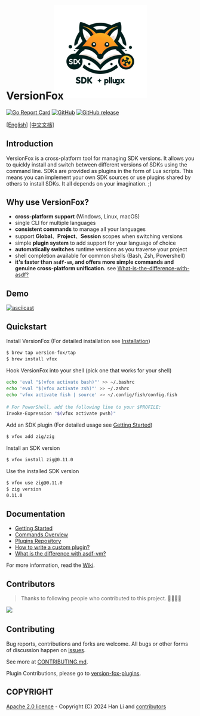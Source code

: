 <p style="" align="center">
  <img src="./logo.png" alt="Logo" width="250" height="250">
</p>
<h1 style="margin-top: -40px">VersionFox</h1>

[![Go Report Card](https://goreportcard.com/badge/github.com/version-fox/vfox)](https://goreportcard.com/report/github.com/version-fox/vfox)
[![GitHub](https://img.shields.io/github/license/version-fox/vfox)](https://wimg.shields.io/github/license/version-fox/vfox)
[![GitHub release](https://img.shields.io/github/v/release/version-fox/vfox)](https://github.com/version-fox/vfox/releases/latest)




[[English]](./README.md)  [[中文文档]](./README_CN.md)


## Introduction

VersionFox is a cross-platform tool for managing SDK versions. It allows you to quickly install
and switch between different versions of SDKs using the command line.
SDKs are provided as plugins in the form of Lua scripts. This means you can implement your own SDK sources or use
plugins shared by others to install SDKs. It all depends on your imagination. ;)

## Why use VersionFox?

- **cross-platform support** (Windows, Linux, macOS)
- single CLI for multiple languages
- **consistent commands** to manage all your languages
- support **Global**、**Project**、**Session** scopes when switching versions
- simple **plugin system** to add support for your language of choice
- **automatically switches** runtime versions as you traverse your project
- shell completion available for common shells (Bash, Zsh, Powershell)
- **it's faster than `asdf-vm`, and offers more simple commands and genuine cross-platform unification.** see [What-is-the-difference-with-asdf?](https://github.com/version-fox/vfox/wiki/What-is-the-difference-with-asdf%3F)

## Demo
[![asciicast](https://asciinema.org/a/630769.svg)](https://asciinema.org/a/630769)

## Quickstart

Install VersionFox (For detailed installation see [Installation](https://github.com/version-fox/vfox/wiki/Getting-Started#installation))

```bash
$ brew tap version-fox/tap
$ brew install vfox
```

Hook VersionFox into your shell (pick one that works for your shell)
```bash
echo 'eval "$(vfox activate bash)"' >> ~/.bashrc
echo 'eval "$(vfox activate zsh)"' >> ~/.zshrc
echo 'vfox activate fish | source' >> ~/.config/fish/config.fish

# For PowerShell, add the following line to your $PROFILE:
Invoke-Expression "$(vfox activate pwsh)"
```

Add an SDK plugin (For detailed usage see [Getting Started](https://github.com/version-fox/vfox/wiki/Getting-Started))
```bash 
$ vfox add zig/zig
```

Install an SDK version
```bash
$ vfox install zig@0.11.0
```

Use the installed SDK version
```bash
$ vfox use zig@0.11.0
$ zig version
0.11.0
```


## Documentation

- [Getting Started](https://github.com/version-fox/vfox/wiki/Getting-Started)
- [Commands Overview](https://github.com/version-fox/vfox/wiki/All-Commands)
- [Plugins Repository](https://github.com/version-fox/version-fox-plugins)
- [How to write a custom plugin?](https://github.com/version-fox/vfox/wiki/How-to-write-a-custom-plugin%3F)
- [What is the difference with asdf-vm?](https://github.com/version-fox/vfox/wiki/What-is-the-difference-with-asdf%3F)

 For more information, read the [Wiki](https://github.com/version-fox/vfox/wiki).

## Contributors

> Thanks to following people who contributed to this project. 🎉🎉🙏🙏

<a href="https://github.com/version-fox/vfox/graphs/contributors">
  <img src="https://contrib.rocks/image?repo=version-fox/vfox" />
</a>

## Contributing

Bug reports, contributions and forks are welcome. All bugs or other forms of discussion happen on [issues](http://github.com/version-fox/vfox/issues).

See more at [CONTRIBUTING.md](./CONTRIBUTING.md).

Plugin Contributions, please go to [version-fox-plugins](https://github.com/version-fox/version-fox-plugins).


## COPYRIGHT

[Apache 2.0 licence](./LICENSE) - Copyright (C) 2024 Han Li and [contributors](https://github.com/version-fox/vfox/graphs/contributors)

